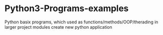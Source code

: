 # Python3-Programs-examples
Python basix programs, which used as functions/methods/OOP/therading in larger project modules
create new python application
